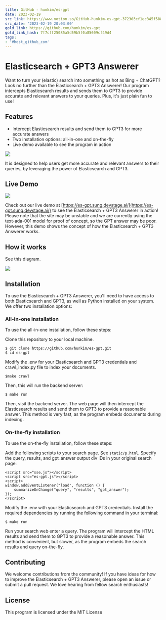 ```yaml
---
title: GitHub - hunkim/es-gpt
date: 2023-02-19
src_link: https://www.notion.so/GitHub-hunkim-es-gpt-372303cf1ec345f588ee7b6467a7e2a3
src_date: '2023-02-19 20:03:00'
gold_link: https://github.com/hunkim/es-gpt
gold_link_hash: 7f7cff25085a5d59b5f0a85609cf49d4
tags:
- '#host_github_com'
---
```


Elasticsearch + GPT3 Answerer
=============================


Want to turn your (elastic) search into something as hot as Bing + ChatGPT? Look no further than the Elasticsearch + GPT3 Answerer! Our program intercepts Elasticsearch results and sends them to GPT3 to provide accurate and relevant answers to your queries. Plus, it's just plain fun to use!


Features
--------


* Intercept Elasticsearch results and send them to GPT3 for more accurate answers
* Two installation options: all-in-one and on-the-fly
* Live demo available to see the program in action


[![](https://user-images.githubusercontent.com/901975/219938519-12c6d7af-2756-4e43-bf32-796ce7084a50.png)](https://user-images.githubusercontent.com/901975/219938519-12c6d7af-2756-4e43-bf32-796ce7084a50.png)


It is designed to help users get more accurate and relevant answers to their queries, by leveraging the power of Elasticsearch and GPT3.


Live Demo
---------


[![](https://user-images.githubusercontent.com/901975/219939314-a8f8f63e-75f6-4805-a743-2b03ab410e0c.gif)](https://user-images.githubusercontent.com/901975/219939314-a8f8f63e-75f6-4805-a743-2b03ab410e0c.gif)


Check out our live demo at [https://es-gpt.sung.devstage.ai/](https://es-gpt.sung.devstage.ai/) to see the Elasticsearch + GPT3 Answerer in action! Please note that the site may be unstable and we are currently using the text-ada-001 model for proof of concept, so the GPT answer may be poor. However, this demo shows the concept of how the Elasticsearch + GPT3 Answerer works.


How it works
------------


See this diagram.


[![](https://user-images.githubusercontent.com/901975/219938678-7f0b5dc3-226f-41e0-a59f-247547d54b9c.png)](https://user-images.githubusercontent.com/901975/219938678-7f0b5dc3-226f-41e0-a59f-247547d54b9c.png)


Installation
------------


To use the Elasticsearch + GPT3 Answerer, you'll need to have access to both Elasticsearch and GPT3, as well as Python installed on your system. We offer two installation options:


### All-in-one installation


To use the all-in-one installation, follow these steps:


Clone this repository to your local machine.



```
$ git clone https://github.com/hunkim/es-gpt.git
$ cd es-gpt
```

Modify the .env for your Elasticsearch and GPT3 credentials and crawl\_index.py file to index your documents.



```
$make crawl
```

Then, this will run the backend server:



```
$ make run
```

Then, visit the backend server. The web page will then intercept the Elasticsearch results and send them to GPT3 to provide a reasonable answer. This method is very fast, as the program embeds documents during indexing.


### On-the-fly installation


To use the on-the-fly installation, follow these steps:


Add the following scripts to your search page. See `static/p.html`. Specify the query, results, and gpt\_answer output div IDs in your original search page:



```
<script src="sse.js"></script>
<script src="es-gpt.js"></script>
<script>
window.addEventListener("load", function () {
    summarizeOnChange("query", "results", "gpt_answer");
});
</script>
```

Modify the .env with your Elasticsearch and GPT3 credentials.
Install the required dependencies by running the following command in your terminal:



```
$ make run

```

Run your search web enter a query. The program will intercept the HTML results and send them to GPT3 to provide a reasonable answer. This method is convenient, but slower, as the program embeds the search results and query on-the-fly.


Contributing
------------


We welcome contributions from the community! If you have ideas for how to improve the Elasticsearch + GPT3 Answerer, please open an issue or submit a pull request. We love hearing from fellow search enthusiasts!


License
-------


This program is licensed under the MIT License